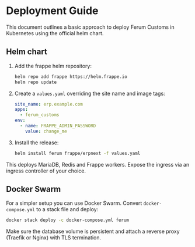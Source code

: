 # Deployment Guide

This document outlines a basic approach to deploy Ferum Customs in Kubernetes using the official helm chart.

## Helm chart
1. Add the frappe helm repository:
   ```bash
   helm repo add frappe https://helm.frappe.io
   helm repo update
   ```
2. Create a `values.yaml` overriding the site name and image tags:
   ```yaml
   site_name: erp.example.com
   apps:
     - ferum_customs
   env:
     - name: FRAPPE_ADMIN_PASSWORD
       value: change_me
   ```
3. Install the release:
   ```bash
   helm install ferum frappe/erpnext -f values.yaml
   ```
This deploys MariaDB, Redis and Frappe workers. Expose the ingress via an ingress controller of your choice.

## Docker Swarm
For a simpler setup you can use Docker Swarm. Convert `docker-compose.yml` to a stack file and deploy:
```bash
docker stack deploy -c docker-compose.yml ferum
```
Make sure the database volume is persistent and attach a reverse proxy (Traefik or Nginx) with TLS termination.


